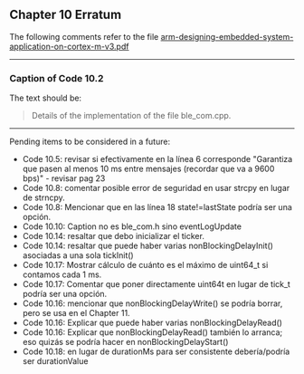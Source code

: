 ## Chapter 10 Erratum

The following comments refer to the file [arm-designing-embedded-system-application-on-cortex-m-v3.pdf](https://armkeil.blob.core.windows.net/developer/Files/pdf/ebook/arm-designing-embedded-system-application-on-cortex-m-v3.pdf)

---

### Caption of Code 10.2

The text should be:

> Details of the implementation of the file ble_com.cpp.

---

Pending items to be considered in a future:
- Code 10.5: revisar si efectivamente en la línea 6 corresponde "Garantiza que pasen al menos 10 ms entre mensajes (recordar que va a 9600 bps)" - revisar pag 23
- Code 10.8: comentar posible error de seguridad en usar strcpy en lugar de strncpy.
- Code 10.8: Mencionar que en las línea 18 state!=lastState podría ser una opción.
- Code 10.10: Caption no es ble_com.h sino eventLogUpdate
- Code 10.14: resaltar que debo inicializar el ticker.
- Code 10.14: resaltar que puede haber varias nonBlockingDelayInit() asociadas a una sola tickInit()
- Code 10.17: Mostrar cálculo de cuánto es el máximo de uint64_t si contamos cada 1 ms.
- Code 10.17: Comentar que  poner directamente uint64t en lugar de tick_t podría ser una opción.
- Code 10.16: mencionar que nonBlockingDelayWrite() se podría borrar, pero se usa en el Chapter 11.
- Code 10.16: Explicar que puede haber varias nonBlockingDelayRead()
- Code 10.16: Explicar que nonBlockingDelayRead() también lo arranca; eso quizás se podría hacer en nonBlockingDelayStart()
- Code 10.18: en lugar de durationMs para ser consistente debería/podría ser durationValue
